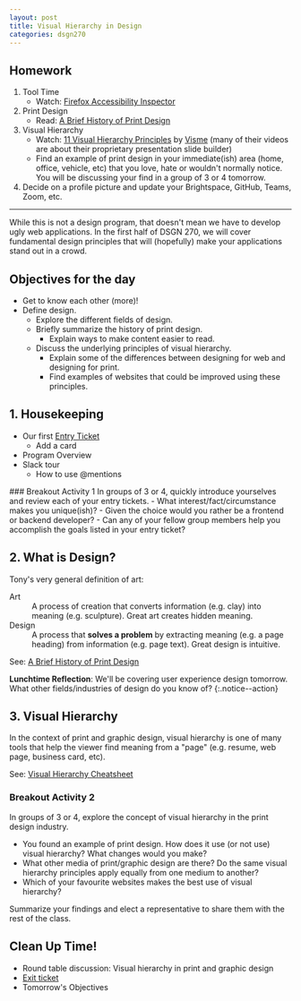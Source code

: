 ```yaml
---
layout: post
title: Visual Hierarchy in Design
categories: dsgn270
---
```


## Homework
1. Tool Time
    - Watch: [Firefox Accessibility Inspector](https://youtu.be/7mqqgIxX_NU) 
2. Print Design
    - Read: [A Brief History of Print Design](https://blog.123rf.com/history-print-design/)
3. Visual Hierarchy
    - Watch: [11 Visual Hierarchy Principles](https://youtu.be/ZXItTIjC0Wk) by [Visme](https://www.youtube.com/channel/UC2isRzoZisjBS6PaGWTDV0Q) (many of their videos are about their proprietary presentation slide builder)
    - Find an example of print design in your immediate(ish) area (home, office, vehicle, etc) that you love, hate or wouldn't normally notice. You will be discussing your find in a group of 3 or 4 tomorrow.
4. Decide on a profile picture and update your Brightspace, GitHub, Teams, Zoom, etc.

---

While this is not a design program, that doesn't mean we have to develop ugly web applications. In the first half of DSGN 270, we will cover fundamental design principles that will (hopefully) make your applications stand out in a crowd.

## Objectives for the day
- Get to know each other (more)!
- Define design.
  - Explore the different fields of design.
  - Briefly summarize the history of print design.
    - Explain ways to make content easier to read.
  - Discuss the underlying principles of visual hierarchy.
    - Explain some of the differences between designing for web and designing for print.
    - Find examples of websites that could be improved using these principles.

## 1. Housekeeping
- Our first [Entry Ticket](https://padlet.com/acidtone/7psfg242kvi9repw)
  - Add a card
- Program Overview
- Slack tour
  - How to use @mentions

<div class="activity">
### Breakout Activity 1
In groups of 3 or 4, quickly introduce yourselves and review each of your entry tickets.
- What interest/fact/circumstance makes you unique(ish)?
- Given the choice would you rather be a frontend or backend developer?
- Can any of your fellow group members help you accomplish the goals listed in your entry ticket?
</div>

## 2. What is Design?
Tony's very general definition of art:
<dl>
  <dt>Art</dt> 
  <dd>
  A process of creation that converts information (e.g. clay) into meaning (e.g. sculpture). Great art creates hidden meaning.
  </dd>
  <dt>Design</dt> 
  <dd>
  A process that <strong>solves a problem</strong> by extracting meaning (e.g. a page heading) from information (e.g. page text). Great design is intuitive.
  </dd>
</dl>

See: [A Brief History of Print Design](https://blog.123rf.com/history-print-design/)

**Lunchtime Reflection**: We'll be covering user experience design tomorrow. What other fields/industries of design do you know of?
{:.notice--action}

## 3. Visual Hierarchy
In the context of print and graphic design, visual hierarchy is one of many tools that help the viewer find meaning from a "page" (e.g. resume, web page, business card, etc).

See: [Visual Hierarchy Cheatsheet]({{site.baseurl}}/cheatsheets/design/visual-hierarchy)

### Breakout Activity 2
In groups of 3 or 4, explore the concept of visual hierarchy in the print design industry.
- You found an example of print design. How does it use (or not use) visual hierarchy? What changes would you make?
- What other media of print/graphic design are there? Do the same visual hierarchy principles apply equally from one medium to another?
- Which of your favourite websites makes the best use of visual hierarchy?

Summarize your findings and elect a representative to share them with the rest of the class.

## Clean Up Time!
- Round table discussion: Visual hierarchy in print and graphic design
- [Exit ticket](https://padlet.com/acidtone/6696plov59mr8m68)
- Tomorrow's Objectives


